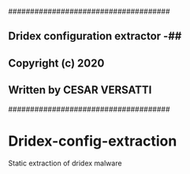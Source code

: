 #####################################
## Dridex configuration extractor -##
## Copyright (c) 2020              ##
## Written by CESAR VERSATTI       ##
#####################################

# Dridex-config-extraction
Static extraction of dridex malware
